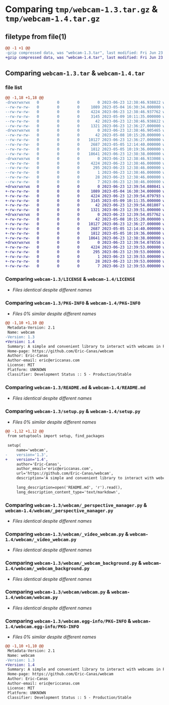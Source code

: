 # Comparing `tmp/webcam-1.3.tar.gz` & `tmp/webcam-1.4.tar.gz`

## filetype from file(1)

```diff
@@ -1 +1 @@
-gzip compressed data, was "webcam-1.3.tar", last modified: Fri Jun 23 12:38:46 2023, max compression
+gzip compressed data, was "webcam-1.4.tar", last modified: Fri Jun 23 12:39:54 2023, max compression
```

## Comparing `webcam-1.3.tar` & `webcam-1.4.tar`

### file list

```diff
@@ -1,18 +1,18 @@
-drwxrwxrwx   0        0        0        0 2023-06-23 12:38:46.938822 webcam-1.3/
--rw-rw-rw-   0        0        0     1089 2023-05-04 16:30:34.000000 webcam-1.3/LICENSE
--rw-rw-rw-   0        0        0     4224 2023-06-23 12:38:46.937762 webcam-1.3/PKG-INFO
--rw-rw-rw-   0        0        0     3145 2023-05-09 10:11:35.000000 webcam-1.3/README.md
--rw-rw-rw-   0        0        0       42 2023-06-23 12:38:46.938822 webcam-1.3/setup.cfg
--rw-rw-rw-   0        0        0     1321 2023-06-23 12:36:27.000000 webcam-1.3/setup.py
-drwxrwxrwx   0        0        0        0 2023-06-23 12:38:46.905465 webcam-1.3/webcam/
--rw-rw-rw-   0        0        0       42 2023-05-08 10:15:20.000000 webcam-1.3/webcam/__init__.py
--rw-rw-rw-   0        0        0    10127 2023-06-23 12:36:27.000000 webcam-1.3/webcam/_perspective_manager.py
--rw-rw-rw-   0        0        0     2687 2023-05-05 12:14:40.000000 webcam-1.3/webcam/_video_webcam.py
--rw-rw-rw-   0        0        0     1812 2023-05-05 10:19:36.000000 webcam-1.3/webcam/_webcam_background.py
--rw-rw-rw-   0        0        0    18641 2023-06-23 12:38:38.000000 webcam-1.3/webcam/webcam.py
-drwxrwxrwx   0        0        0        0 2023-06-23 12:38:46.933008 webcam-1.3/webcam.egg-info/
--rw-rw-rw-   0        0        0     4224 2023-06-23 12:38:46.000000 webcam-1.3/webcam.egg-info/PKG-INFO
--rw-rw-rw-   0        0        0      295 2023-06-23 12:38:46.000000 webcam-1.3/webcam.egg-info/SOURCES.txt
--rw-rw-rw-   0        0        0        1 2023-06-23 12:38:46.000000 webcam-1.3/webcam.egg-info/dependency_links.txt
--rw-rw-rw-   0        0        0       28 2023-06-23 12:38:46.000000 webcam-1.3/webcam.egg-info/requires.txt
--rw-rw-rw-   0        0        0        7 2023-06-23 12:38:46.000000 webcam-1.3/webcam.egg-info/top_level.txt
+drwxrwxrwx   0        0        0        0 2023-06-23 12:39:54.080841 webcam-1.4/
+-rw-rw-rw-   0        0        0     1089 2023-05-04 16:30:34.000000 webcam-1.4/LICENSE
+-rw-rw-rw-   0        0        0     4224 2023-06-23 12:39:54.079793 webcam-1.4/PKG-INFO
+-rw-rw-rw-   0        0        0     3145 2023-05-09 10:11:35.000000 webcam-1.4/README.md
+-rw-rw-rw-   0        0        0       42 2023-06-23 12:39:54.081807 webcam-1.4/setup.cfg
+-rw-rw-rw-   0        0        0     1321 2023-06-23 12:39:51.000000 webcam-1.4/setup.py
+drwxrwxrwx   0        0        0        0 2023-06-23 12:39:54.057762 webcam-1.4/webcam/
+-rw-rw-rw-   0        0        0       42 2023-05-08 10:15:20.000000 webcam-1.4/webcam/__init__.py
+-rw-rw-rw-   0        0        0    10127 2023-06-23 12:36:27.000000 webcam-1.4/webcam/_perspective_manager.py
+-rw-rw-rw-   0        0        0     2687 2023-05-05 12:14:40.000000 webcam-1.4/webcam/_video_webcam.py
+-rw-rw-rw-   0        0        0     1812 2023-05-05 10:19:36.000000 webcam-1.4/webcam/_webcam_background.py
+-rw-rw-rw-   0        0        0    18641 2023-06-23 12:38:38.000000 webcam-1.4/webcam/webcam.py
+drwxrwxrwx   0        0        0        0 2023-06-23 12:39:54.078558 webcam-1.4/webcam.egg-info/
+-rw-rw-rw-   0        0        0     4224 2023-06-23 12:39:53.000000 webcam-1.4/webcam.egg-info/PKG-INFO
+-rw-rw-rw-   0        0        0      295 2023-06-23 12:39:53.000000 webcam-1.4/webcam.egg-info/SOURCES.txt
+-rw-rw-rw-   0        0        0        1 2023-06-23 12:39:53.000000 webcam-1.4/webcam.egg-info/dependency_links.txt
+-rw-rw-rw-   0        0        0       28 2023-06-23 12:39:53.000000 webcam-1.4/webcam.egg-info/requires.txt
+-rw-rw-rw-   0        0        0        7 2023-06-23 12:39:53.000000 webcam-1.4/webcam.egg-info/top_level.txt
```

### Comparing `webcam-1.3/LICENSE` & `webcam-1.4/LICENSE`

 * *Files identical despite different names*

### Comparing `webcam-1.3/PKG-INFO` & `webcam-1.4/PKG-INFO`

 * *Files 0% similar despite different names*

```diff
@@ -1,10 +1,10 @@
 Metadata-Version: 2.1
 Name: webcam
-Version: 1.3
+Version: 1.4
 Summary: A simple and convenient library to interact with webcams in Python without having to address Hardware Limitations
 Home-page: https://github.com/Eric-Canas/webcam
 Author: Eric-Canas
 Author-email: eric@ericcanas.com
 License: MIT
 Platform: UNKNOWN
 Classifier: Development Status :: 5 - Production/Stable
```

### Comparing `webcam-1.3/README.md` & `webcam-1.4/README.md`

 * *Files identical despite different names*

### Comparing `webcam-1.3/setup.py` & `webcam-1.4/setup.py`

 * *Files 0% similar despite different names*

```diff
@@ -1,12 +1,12 @@
 from setuptools import setup, find_packages
 
 setup(
     name='webcam',
-    version='1.3',
+    version='1.4',
     author='Eric-Canas',
     author_email='eric@ericcanas.com',
     url='https://github.com/Eric-Canas/webcam',
     description='A simple and convenient library to interact with webcams in Python without having to address Hardware Limitations',
 
     long_description=open('README.md', 'r').read(),
     long_description_content_type='text/markdown',
```

### Comparing `webcam-1.3/webcam/_perspective_manager.py` & `webcam-1.4/webcam/_perspective_manager.py`

 * *Files identical despite different names*

### Comparing `webcam-1.3/webcam/_video_webcam.py` & `webcam-1.4/webcam/_video_webcam.py`

 * *Files identical despite different names*

### Comparing `webcam-1.3/webcam/_webcam_background.py` & `webcam-1.4/webcam/_webcam_background.py`

 * *Files identical despite different names*

### Comparing `webcam-1.3/webcam/webcam.py` & `webcam-1.4/webcam/webcam.py`

 * *Files identical despite different names*

### Comparing `webcam-1.3/webcam.egg-info/PKG-INFO` & `webcam-1.4/webcam.egg-info/PKG-INFO`

 * *Files 0% similar despite different names*

```diff
@@ -1,10 +1,10 @@
 Metadata-Version: 2.1
 Name: webcam
-Version: 1.3
+Version: 1.4
 Summary: A simple and convenient library to interact with webcams in Python without having to address Hardware Limitations
 Home-page: https://github.com/Eric-Canas/webcam
 Author: Eric-Canas
 Author-email: eric@ericcanas.com
 License: MIT
 Platform: UNKNOWN
 Classifier: Development Status :: 5 - Production/Stable
```

